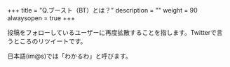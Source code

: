 +++
title = "Q.ブースト（BT）とは？"
description = ""
weight = 90
alwaysopen = true
+++

投稿をフォローしているユーザーに再度拡散することを指します。Twitterで言うところのリツイートです。

日本語(im@s)では「わかるわ」と呼びます。
